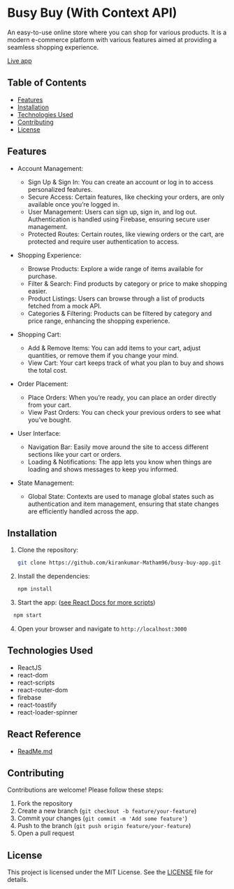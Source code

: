 # Busy Buy (With Context API)

An easy-to-use online store where you can shop for various products. It is a modern e-commerce platform with various features aimed at providing a seamless shopping experience.

[Live app](https://busy-buy-app-gamma.vercel.app/)

## Table of Contents

- [Features](#features)
- [Installation](#installation)
- [Technologies Used](#technologies-used)
- [Contributing](#contributing)
- [License](#license)

## Features

- Account Management:

  - Sign Up & Sign In: You can create an account or log in to access personalized features.
  - Secure Access: Certain features, like checking your orders, are only available once you’re logged in.
  - User Management: Users can sign up, sign in, and log out. Authentication is handled using Firebase, ensuring secure user management.
  - Protected Routes: Certain routes, like viewing orders or the cart, are protected and require user authentication to access.

- Shopping Experience:

  - Browse Products: Explore a wide range of items available for purchase.
  - Filter & Search: Find products by category or price to make shopping easier.
  - Product Listings: Users can browse through a list of products fetched from a mock API.
  - Categories & Filtering: Products can be filtered by category and price range, enhancing the shopping experience.

- Shopping Cart:

  - Add & Remove Items: You can add items to your cart, adjust quantities, or remove them if you change your mind.
  - View Cart: Your cart keeps track of what you plan to buy and shows the total cost.

- Order Placement:

  - Place Orders: When you’re ready, you can place an order directly from your cart.
  - View Past Orders: You can check your previous orders to see what you’ve bought.

- User Interface:

  - Navigation Bar: Easily move around the site to access different sections like your cart or orders.
  - Loading & Notifications: The app lets you know when things are loading and shows messages to keep you informed.

- State Management:

  - Global State: Contexts are used to manage global states such as authentication and item management, ensuring that state changes are efficiently handled across the app.

## Installation

1. Clone the repository:

   ```bash
   git clone https://github.com/kirankumar-Matham96/busy-buy-app.git

   ```

2. Install the dependencies:

   ```bash
   npm install
   ```

3. Start the app: ([see React Docs for more scripts](#react-readme-file))

```bash
  npm start
```

4. Open your browser and navigate to `http://localhost:3000`

## Technologies Used

- ReactJS
- react-dom
- react-scripts
- react-router-dom
- firebase
- react-toastify
- react-loader-spinner

## React Reference

- [ReadMe.md](https://github.com/facebook/create-react-app/blob/main/packages/cra-template/template/README.md)

## Contributing

Contributions are welcome! Please follow these steps:

1. Fork the repository
2. Create a new branch (`git checkout -b feature/your-feature`)
3. Commit your changes (`git commit -m 'Add some feature'`)
4. Push to the branch (`git push origin feature/your-feature`)
5. Open a pull request

## License

This project is licensed under the MIT License. See the [LICENSE](LICENSE) file for details.
